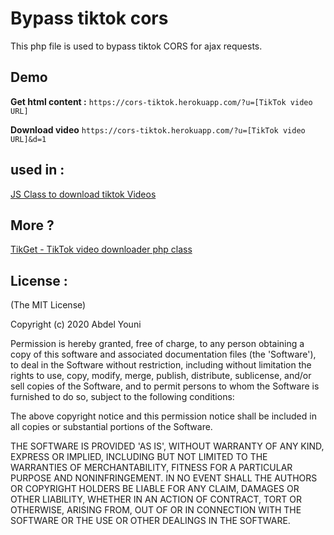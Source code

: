# Bypass tiktok cors
This php file is used to bypass tiktok CORS for ajax requests.
## Demo

**Get html content :**
`https://cors-tiktok.herokuapp.com/?u=[TikTok video URL]`

**Download video**
`https://cors-tiktok.herokuapp.com/?u=[TikTok video URL]&d=1`

## used in :
[JS Class to download tiktok Videos](https://github.com/abdelyouni/TikGet "JS Class to download tiktok Videos")

## More ?
[TikGet - TikTok video downloader php class](https://github.com/abdelyouni/TikGet "TikGet - TikTok video downloader php class")

## License :
(The MIT License)

Copyright (c) 2020 Abdel Youni

Permission is hereby granted, free of charge, to any person obtaining a copy of this software and associated documentation files (the 'Software'), to deal in the Software without restriction, including without limitation the rights to use, copy, modify, merge, publish, distribute, sublicense, and/or sell copies of the Software, and to permit persons to whom the Software is furnished to do so, subject to the following conditions:

The above copyright notice and this permission notice shall be included in all copies or substantial portions of the Software.

THE SOFTWARE IS PROVIDED 'AS IS', WITHOUT WARRANTY OF ANY KIND, EXPRESS OR IMPLIED, INCLUDING BUT NOT LIMITED TO THE WARRANTIES OF MERCHANTABILITY, FITNESS FOR A PARTICULAR PURPOSE AND NONINFRINGEMENT. IN NO EVENT SHALL THE AUTHORS OR COPYRIGHT HOLDERS BE LIABLE FOR ANY CLAIM, DAMAGES OR OTHER LIABILITY, WHETHER IN AN ACTION OF CONTRACT, TORT OR OTHERWISE, ARISING FROM, OUT OF OR IN CONNECTION WITH THE SOFTWARE OR THE USE OR OTHER DEALINGS IN THE SOFTWARE.